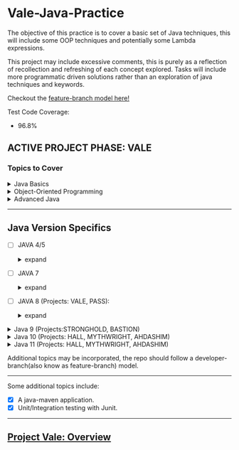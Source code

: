 # Vale-Java-Practice

The objective of this practice is to cover a basic set of Java techniques, this will include some OOP techniques and potentially some Lambda expressions.

This project may include excessive comments, this is purely as a reflection of recollection and refreshing of
each concept explored. Tasks will include more programmatic driven solutions rather than an exploration of
java techniques and keywords.

Checkout the [feature-branch model here!](https://github.com/MorickClive/Vale-Java-Practice/network)

Test Code Coverage: 
- 96.8%

## ACTIVE PROJECT PHASE: VALE

### Topics to Cover

<details><summary>Java Basics</summary>
	
- [X] Variables
- [X] Methods
- [X] Flow & Control
- [X] Arrays
- [X] Operations (Incremental, Arithmetic, PEMDAS/BIDMAS, Modulus)
- [X] Conditionals (if, switch-case, ternary bitwise)
- [X] Iteration/Loop(for, for-each, while, do-while)
- [X] Strings

</details>

<details><summary>Object-Oriented Programming</summary>
	
  - [X] Class practices
  - [X] Wrapper classes
  - [X] Object-Oriented Programming Principles:
     - [X] Encapsulation
     - [X] Inheritance
     - [X] Polymorphism
     - [X] Abstraction
   - [X] Enumeration
   - [X] Generics

</details>

<details><summary>Advanced Java</summary>
	
- [X] Exceptions: try, try-catch, try-finally
- [X] Scanners
- [X] Design Patterns
	- [X] Creational
		- [X] Builder Pattern
		- [X] Singleton
	- [X] Structural
		- [X] Decorator Pattern
		- [X] Adapter Pattern
	- [X] Behavioural
		- [X] Observer Pattern
		- [X] Iterator Pattern
- [X] File In/Out
- [X] Annotations
- [X] Java Pattern/Regular Expression
- [X] Threads
- [X] Multithreading
- [X] Reflection

</details>
	
---

## Java Version Specifics

- [ ] JAVA 4/5

	<details><summary>expand</summary>
	
	- [X] For-Each loops
	- [X] VarArgs
	- [ ] Static import
	- [X] Enumeration
	- [X] AutoBoxing (Wrapper Classes, type inference)
	- [X] Annotations
	- [X] Generics
	
	</details>

- [ ] JAVA 7

	<details><summary>expand</summary>
	
	- [ ] (String enabled) Switch-Case
	- [ ] Multi-catch (multi block or type divide '|')
	- [ ] Type Inference

	</details>
	
- [ ] JAVA 8 (Projects: VALE, PASS):

	<details><summary>expand</summary>

	- [ ] Functional Interface
	- [ ] Streams/Lambdas
	  - [ ] Collectors
	  - [ ] map
	  - [ ] filter
	  - [ ] forEach
	  - [ ] sorted
	  - [ ] collect
	  - [ ] reduce
	- [ ] Date & Time
	- [ ] Base-64 en/decoding
	- [ ] Method references
	- [ ] Default methods
	- [ ] JDBC

	</details>
	
<details> <summary> Java 9 (Projects:STRONGHOLD, BASTION) </summary>

- [ ] Java 9:
 	- [ ] Private Interface Methods
	- [ ] Try-With Resources
	- [ ] Anonymous Classes
	- [ ] Safe Varargs annotations
	- [ ] Factory Methods (Set, List, Map; .of(x, y, z))
	- [ ] Java Modules
	- [ ] Stream Improvements
	- [X] Underscore: '_' is a keyword
	
</details>

<details> <summary> Java 10 (Projects: HALL, MYTHWRIGHT, AHDASHIM) </summary>

- [ ] Java 10:
	- [ ] Optional .orElseThrow()
	
</details>

<details> <summary> Java 11 (Projects: HALL, MYTHWRIGHT, AHDASHIM) </summary>

- [ ] Java 11:
	- [ ] String Methods
		- [ ] isBlank
		- [ ] lines
		- [ ] strip
		- [ ] stripLeading
		- [ ] stripTrailing
		- [ ] repeat
	- [ ] File Methods:
	- [ ] Collection to Array
	- [X] Java file execution
	- [ ] Predicate "Not" method
	- [ ] Lambda Local variables
	
</details>

Additional topics may be incorporated, the repo should follow a developer-branch(also know as feature-branch)
   model.
   
---

Some additional topics include:
- [X] A java-maven application.
- [X] Unit/Integration testing with Junit.

---

## [Project Vale: Overview](https://github.com/MorickClive/Project-Vale/blob/main/README.md#project-vale)
